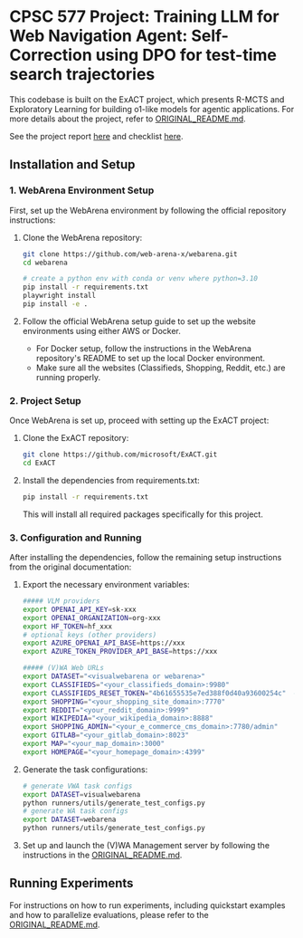 # CPSC 577 Project: Training LLM for Web Navigation Agent: Self-Correction using DPO for test-time search trajectories

This codebase is built on the ExACT project, which presents R-MCTS and Exploratory Learning for building o1-like models for agentic applications. For more details about the project, refer to [ORIGINAL_README.md](ORIGINAL_README.md).

See the project report [here](<CPSC 577 Report.pdf>) and checklist [here](<Reproducibility checklis - Google Docs.pdf>). 

## Installation and Setup

### 1. WebArena Environment Setup

First, set up the WebArena environment by following the official repository instructions:

1. Clone the WebArena repository:
   ```bash
   git clone https://github.com/web-arena-x/webarena.git
   cd webarena
   
   # create a python env with conda or venv where python=3.10
   pip install -r requirements.txt
   playwright install
   pip install -e .
   ```

2. Follow the official WebArena setup guide to set up the website environments using either AWS or Docker.
   - For Docker setup, follow the instructions in the WebArena repository's README to set up the local Docker environment.
   - Make sure all the websites (Classifieds, Shopping, Reddit, etc.) are running properly.

### 2. Project Setup

Once WebArena is set up, proceed with setting up the ExACT project:

1. Clone the ExACT repository:
   ```bash
   git clone https://github.com/microsoft/ExACT.git
   cd ExACT
   ```

2. Install the dependencies from requirements.txt:
   ```bash
   pip install -r requirements.txt
   ```

   This will install all required packages specifically for this project. 

### 3. Configuration and Running

After installing the dependencies, follow the remaining setup instructions from the original documentation:

1. Export the necessary environment variables:
   ```bash
   ##### VLM providers
   export OPENAI_API_KEY=sk-xxx
   export OPENAI_ORGANIZATION=org-xxx
   export HF_TOKEN=hf_xxx
   # optional keys (other providers)
   export AZURE_OPENAI_API_BASE=https://xxx
   export AZURE_TOKEN_PROVIDER_API_BASE=https://xxx

   ##### (V)WA Web URLs
   export DATASET="<visualwebarena or webarena>"
   export CLASSIFIEDS="<your_classifieds_domain>:9980"
   export CLASSIFIEDS_RESET_TOKEN="4b61655535e7ed388f0d40a93600254c"  # Default reset token for classifieds site, change if you edited its docker-compose.yml
   export SHOPPING="<your_shopping_site_domain>:7770"
   export REDDIT="<your_reddit_domain>:9999"
   export WIKIPEDIA="<your_wikipedia_domain>:8888"
   export SHOPPING_ADMIN="<your_e_commerce_cms_domain>:7780/admin"
   export GITLAB="<your_gitlab_domain>:8023"
   export MAP="<your_map_domain>:3000"
   export HOMEPAGE="<your_homepage_domain>:4399"
   ```

2. Generate the task configurations:
   ```bash
   # generate VWA task configs
   export DATASET=visualwebarena
   python runners/utils/generate_test_configs.py
   # generate WA task configs
   export DATASET=webarena
   python runners/utils/generate_test_configs.py
   ```

3. Set up and launch the (V)WA Management server by following the instructions in the [ORIGINAL_README.md](ORIGINAL_README.md).

## Running Experiments

For instructions on how to run experiments, including quickstart examples and how to parallelize evaluations, please refer to the [ORIGINAL_README.md](ORIGINAL_README.md).
